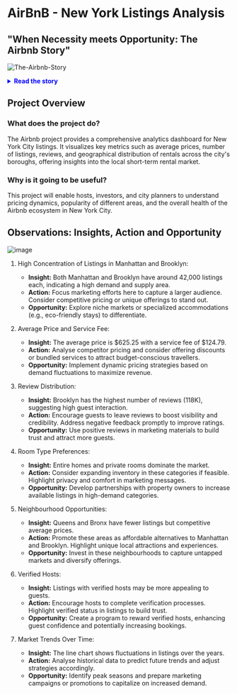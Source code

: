 # AirBnB - New York Listings Analysis

## "When Necessity meets Opportunity: The Airbnb Story"

![The-Airbnb-Story](https://github.com/user-attachments/assets/4513a1a0-ac89-4dde-b8f1-1554820e98c6)

<details>
  <summary style="font-weight: bold; color: blue;">Read the story</summary>

  In October 2007, San Francisco roommates Brian Chesky and Joe Gebbia were struggling to pay rent. During a local design conference that had filled all hotels, they saw an opportunity. They rented out air mattresses in their living room, creating a simple website called "AirBed & Breakfast."

  Their first three guests each paid $80 per night, proving the concept's potential. In early 2008, they invited former roommate Nathan Blecharczyk to join as the third co-founder and CTO.

  The site officially launched in August 2008, eventually shortened to "Airbnb," the concept expanded beyond air mattresses to include entire homes and unique properties worldwide.
  
  During the 2008 presidential campaign, they came up with an audacious idea: selling politically themed breakfast cereals. They designed and produced limited-edition boxes of "Obama O's" and "Cap'n McCain's" cereal. This quirky venture proved to be a lifeline, netting them about $30,000 – crucial funds that kept Airbnb afloat during its most challenging period.
  
 In 2009, they received their first major funding from seed accelerator Y Combinator, and the company began to grow rapidly.
 
![timeline-airbnb](https://github.com/user-attachments/assets/041a6909-74cd-4182-8542-81d318d30f3e)

  Airbnb's story shows how a simple solution to a personal problem can grow into a global business, disrupting an entire industry. From air mattresses in a living room, it evolved into a platform connecting millions of hosts and travellers across the globe.

  Today, Airbnb boasts more than 5 million hosts worldwide with over 7 million listings as of today, offering unique stays in over 220 countries and regions. The platform's explosive growth is reflected in the numbers: from 2009 to 2024, Airbnb facilitated over half a billion guest arrivals. In 2019 alone, on any given night, an average of 2 million people were staying in an Airbnb.

  But Airbnb's impact goes beyond just numbers. It has transformed travel experiences, local economies, and the very concept of hospitality. As we delve deeper into the data behind Airbnb's success, we'll uncover the stories of hosts and travellers, explore market trends, and examine how this innovative platform continues to shape the future of travel.
</details>

## Project Overview

### What does the project do?
The Airbnb project provides a comprehensive analytics dashboard for New York City listings. It visualizes key metrics such as average prices, number of listings, reviews, and geographical distribution of rentals across the city's boroughs, offering insights into the local short-term rental market.

### Why is it going to be useful?
This project will enable hosts, investors, and city planners to understand pricing dynamics, popularity of different areas, and the overall health of the Airbnb ecosystem in New York City.

## Observations: Insights, Action and Opportunity

![image](https://github.com/user-attachments/assets/454f2420-34ca-4168-9c0d-7b31d6a208d2)

1. High Concentration of Listings in Manhattan and Brooklyn:
   - **Insight:** Both Manhattan and Brooklyn have around 42,000 listings each, indicating a high demand and supply area.
   - **Action:** Focus marketing efforts here to capture a larger audience. Consider competitive pricing or unique offerings to stand out.
   - **Opportunity:** Explore niche markets or specialized accommodations (e.g., eco-friendly stays) to differentiate.

2. Average Price and Service Fee:
   - **Insight:** The average price is $625.25 with a service fee of $124.79.
   - **Action:** Analyse competitor pricing and consider offering discounts or bundled services to attract budget-conscious travellers.
   - **Opportunity:** Implement dynamic pricing strategies based on demand fluctuations to maximize revenue.

3. Review Distribution:
   - **Insight:** Brooklyn has the highest number of reviews (118K), suggesting high guest interaction.
   - **Action:** Encourage guests to leave reviews to boost visibility and credibility. Address negative feedback promptly to improve ratings.
   - **Opportunity:** Use positive reviews in marketing materials to build trust and attract more guests.

4. Room Type Preferences:
   - **Insight:** Entire homes and private rooms dominate the market.
   - **Action:** Consider expanding inventory in these categories if feasible. Highlight privacy and comfort in marketing messages.
   - **Opportunity:** Develop partnerships with property owners to increase available listings in high-demand categories.

5. Neighbourhood Opportunities:
   - **Insight:** Queens and Bronx have fewer listings but competitive average prices.
   - **Action:** Promote these areas as affordable alternatives to Manhattan and Brooklyn. Highlight unique local attractions and experiences.
   - **Opportunity:** Invest in these neighbourhoods to capture untapped markets and diversify offerings.

6. Verified Hosts:
   - **Insight:** Listings with verified hosts may be more appealing to guests.
   - **Action:** Encourage hosts to complete verification processes. Highlight verified status in listings to build trust.
   - **Opportunity:** Create a program to reward verified hosts, enhancing guest confidence and potentially increasing bookings.

7. Market Trends Over Time:
   - **Insight:** The line chart shows fluctuations in listings over the years.
   - **Action:** Analyse historical data to predict future trends and adjust strategies accordingly.
   - **Opportunity:** Identify peak seasons and prepare marketing campaigns or promotions to capitalize on increased demand.
